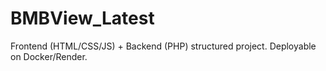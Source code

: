 # BMBView_Latest

Frontend (HTML/CSS/JS) + Backend (PHP) structured project.
Deployable on Docker/Render.
